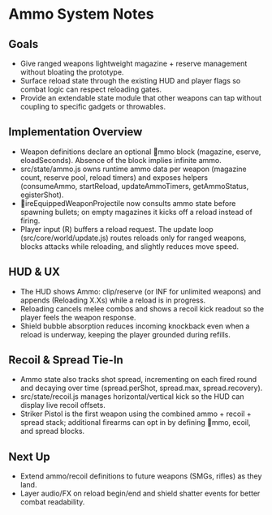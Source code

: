 # Ammo System Notes

## Goals
- Give ranged weapons lightweight magazine + reserve management without bloating the prototype.
- Surface reload state through the existing HUD and player flags so combat logic can respect reloading gates.
- Provide an extendable state module that other weapons can tap without coupling to specific gadgets or throwables.

## Implementation Overview
- Weapon definitions declare an optional mmo block (magazine, eserve, eloadSeconds). Absence of the block implies infinite ammo.
- src/state/ammo.js owns runtime ammo data per weapon (magazine count, reserve pool, reload timers) and exposes helpers (consumeAmmo, startReload, updateAmmoTimers, getAmmoStatus, egisterShot).
- ireEquippedWeaponProjectile now consults ammo state before spawning bullets; on empty magazines it kicks off a reload instead of firing.
- Player input (R) buffers a reload request. The update loop (src/core/world/update.js) routes reloads only for ranged weapons, blocks attacks while reloading, and slightly reduces move speed.

## HUD & UX
- The HUD shows Ammo: clip/reserve (or INF for unlimited weapons) and appends (Reloading X.Xs) while a reload is in progress.
- Reloading cancels melee combos and shows a recoil kick readout so the player feels the weapon response.
- Shield bubble absorption reduces incoming knockback even when a reload is underway, keeping the player grounded during refills.

## Recoil & Spread Tie-In
- Ammo state also tracks shot spread, incrementing on each fired round and decaying over time (spread.perShot, spread.max, spread.recovery).
- src/state/recoil.js manages horizontal/vertical kick so the HUD can display live recoil offsets.
- Striker Pistol is the first weapon using the combined ammo + recoil + spread stack; additional firearms can opt in by defining mmo, ecoil, and spread blocks.

## Next Up
- Extend ammo/recoil definitions to future weapons (SMGs, rifles) as they land.
- Layer audio/FX on reload begin/end and shield shatter events for better combat readability.
